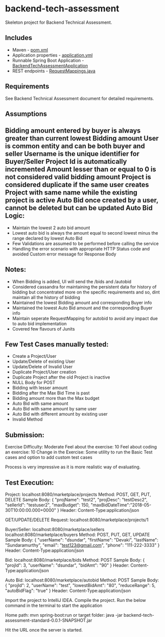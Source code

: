 # backend-tech-assessment

Skeleton project for Backend Technical Assessment.

Includes
--------
- Maven - [pom.xml](pom.xml)
- Application properties - [application.yml](src/main/resources/application.yml)
- Runnable Spring Boot Application - [BackendTechAssessmentApplication](src/main/java/com/intuit/cg/backendtechassessment/BackendTechAssessmentApplication.java)
- REST endpoints - [RequestMappings.java](src/main/java/com/intuit/cg/backendtechassessment/controller/requestmappings/RequestMappings.java)

Requirements
------------
See Backend Technical Assessment document for detailed requirements.

Assumptions
-----------
Bidding amount entered by buyer is always greater than current lowest Bidding amount
User is common entity and can be both buyer and seller
Username is the unique identifier for Buyer/Seller
Project Id is automatically incremented
Amount lesser than or equal to 0 is not considered valid bidding amount
Project is considered duplicate if the same user creates Project with same name while  the existing project is active
Auto Bid once created by a user, cannot be deleted but can be updated
Auto Bid Logic:
---------------
- Maintain the lowest 2 auto bid amount
- Lowest auto bid is always the amount equal to second lowest minus the range declared by lowest Auto Bid
- Few Validations are assumed to be performed before calling the service
- Handling the error scenario with appropriate HTTP Status code and avoided Custom error message for Response Body

Notes:
-------
- When Bidding is added, UI will send the /bids and /autobid
- Considered cassandra for maintaining the persistent data for history of bidding
but concentrated more on the specific requirements and so, dint maintain all the history of bidding
- Maintained the lowest Bidding amount and corresponding Buyer info
- Maintained the lowest Auto Bid amount and the corresponding Buyer info
- Maintain seperate RequestMapping for autobid to avoid any impact due to auto bid implementation
- Covered few flavours of Junits

Few Test Cases manually tested:
-------------------------------
- Create a Project/User
- Update/Delete of existing User
- Update/Delete of Invalid User
- Duplicate Project/User creation
- Duplicate Project after the old Project is inactive
- NULL Body for POST
- Bidding with lesser amount
- Bidding after the Max Bid Time is past
- Bidding amount more than the Max budget
- Auto Bid with same amount
- Auto Bid with same amount by same user
- Auto Bid with different amount by existing user
- Invalid Method

Submission:
------------
Exercise Difficulty: Moderate
Feel about the exercise: 10
Feel about coding an exercise: 10
Change in the Exercise: Some utility to run the Basic Test cases and option to add custom test cases

Process is very impressive as it is more realistic way of evaluating.

Test Execution:
---------------
Project: localhost:8080/marketplace/projects
Method: POST, GET, PUT, DELETE
Sample Body: 
{
	"projName": "test2",
	"projDesc": "testDesc2",
	"sellerId": "testuser2",
	"maxBudget": 150,
	"maxBidDateTime":"2018-05-30T10:00:00.000+0000"
}
Header: 
Content-Type:application/json

GET/UPDATE/DELETE Request: localhost:8080/marketplace/projects/1

Buyer/Seller:
localhost:8080/marketplace/sellers
localhost:8080/marketplace/buyers
Method: POST, PUT, GET, UPDATE
Sample Body:
{
    "userName": "dsundar",
    "firstName": "Devaki",
    "lastName": "Sundaramurthy",
    "email": "test123@gmail.com",
    "phone": "111-222-3333"
}
Header:
Content-Type:application/json

Bid:
localhost:8080/marketplace/bids
Method: POST
Sample Body:
{
	"projId": 3,
	"userName": "dsundar",
	"bidAmt": "90"
}
Header:
Content-Type:application/json

Auto Bid:
localhost:8080/marketplace/autobid
Method: POST
Sample Body:
{
	"projId": 2,
	"userName": "test",
	"lowestBidAmt": "80",
	"reduceRange": 5,
	"autoBidFlag": "true"
}
Header:
Content-Type:application/json

Import the project to IntelliJ IDEA. Compile the project.
Run the below command in the terminal to start the application

Home path: mvn spring-boot:run
            or
target folder: java -jar backend-tech-assessment-standard-0.0.1-SNAPSHOT.jar

Hit the URL once the server is started.


